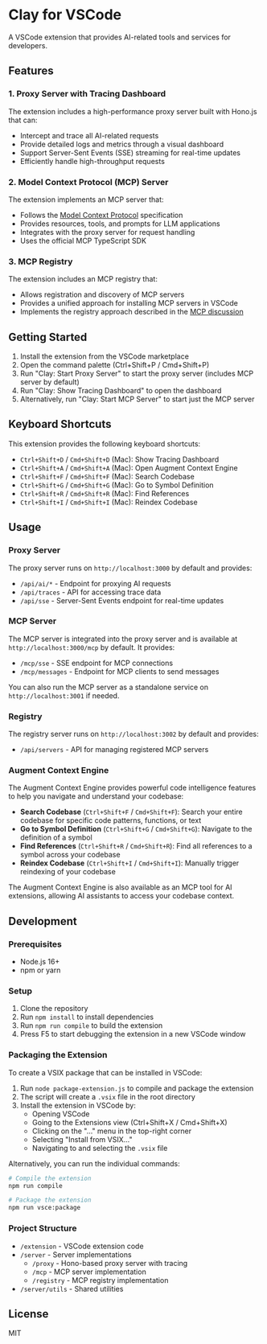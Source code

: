 # Clay for VSCode

A VSCode extension that provides AI-related tools and services for developers.

## Features

### 1. Proxy Server with Tracing Dashboard

The extension includes a high-performance proxy server built with Hono.js that can:

- Intercept and trace all AI-related requests
- Provide detailed logs and metrics through a visual dashboard
- Support Server-Sent Events (SSE) streaming for real-time updates
- Efficiently handle high-throughput requests

### 2. Model Context Protocol (MCP) Server

The extension implements an MCP server that:

- Follows the [Model Context Protocol](https://modelcontextprotocol.io) specification
- Provides resources, tools, and prompts for LLM applications
- Integrates with the proxy server for request handling
- Uses the official MCP TypeScript SDK

### 3. MCP Registry

The extension includes an MCP registry that:

- Allows registration and discovery of MCP servers
- Provides a unified approach for installing MCP servers in VSCode
- Implements the registry approach described in the [MCP discussion](https://github.com/orgs/modelcontextprotocol/discussions/274)

## Getting Started

1. Install the extension from the VSCode marketplace
2. Open the command palette (Ctrl+Shift+P / Cmd+Shift+P)
3. Run "Clay: Start Proxy Server" to start the proxy server (includes MCP server by default)
4. Run "Clay: Show Tracing Dashboard" to open the dashboard
5. Alternatively, run "Clay: Start MCP Server" to start just the MCP server

## Keyboard Shortcuts

This extension provides the following keyboard shortcuts:

* `Ctrl+Shift+D` / `Cmd+Shift+D` (Mac): Show Tracing Dashboard
* `Ctrl+Shift+A` / `Cmd+Shift+A` (Mac): Open Augment Context Engine
* `Ctrl+Shift+F` / `Cmd+Shift+F` (Mac): Search Codebase
* `Ctrl+Shift+G` / `Cmd+Shift+G` (Mac): Go to Symbol Definition
* `Ctrl+Shift+R` / `Cmd+Shift+R` (Mac): Find References
* `Ctrl+Shift+I` / `Cmd+Shift+I` (Mac): Reindex Codebase

## Usage

### Proxy Server

The proxy server runs on `http://localhost:3000` by default and provides:

- `/api/ai/*` - Endpoint for proxying AI requests
- `/api/traces` - API for accessing trace data
- `/api/sse` - Server-Sent Events endpoint for real-time updates

### MCP Server

The MCP server is integrated into the proxy server and is available at `http://localhost:3000/mcp` by default. It provides:

- `/mcp/sse` - SSE endpoint for MCP connections
- `/mcp/messages` - Endpoint for MCP clients to send messages

You can also run the MCP server as a standalone service on `http://localhost:3001` if needed.

### Registry

The registry server runs on `http://localhost:3002` by default and provides:

- `/api/servers` - API for managing registered MCP servers

### Augment Context Engine

The Augment Context Engine provides powerful code intelligence features to help you navigate and understand your codebase:

- **Search Codebase** (`Ctrl+Shift+F` / `Cmd+Shift+F`): Search your entire codebase for specific code patterns, functions, or text
- **Go to Symbol Definition** (`Ctrl+Shift+G` / `Cmd+Shift+G`): Navigate to the definition of a symbol
- **Find References** (`Ctrl+Shift+R` / `Cmd+Shift+R`): Find all references to a symbol across your codebase
- **Reindex Codebase** (`Ctrl+Shift+I` / `Cmd+Shift+I`): Manually trigger reindexing of your codebase

The Augment Context Engine is also available as an MCP tool for AI extensions, allowing AI assistants to access your codebase context.

## Development

### Prerequisites

- Node.js 16+
- npm or yarn

### Setup

1. Clone the repository
2. Run `npm install` to install dependencies
3. Run `npm run compile` to build the extension
4. Press F5 to start debugging the extension in a new VSCode window

### Packaging the Extension

To create a VSIX package that can be installed in VSCode:

1. Run `node package-extension.js` to compile and package the extension
2. The script will create a `.vsix` file in the root directory
3. Install the extension in VSCode by:
   - Opening VSCode
   - Going to the Extensions view (Ctrl+Shift+X / Cmd+Shift+X)
   - Clicking on the "..." menu in the top-right corner
   - Selecting "Install from VSIX..."
   - Navigating to and selecting the `.vsix` file

Alternatively, you can run the individual commands:

```bash
# Compile the extension
npm run compile

# Package the extension
npm run vsce:package
```

### Project Structure

- `/extension` - VSCode extension code
- `/server` - Server implementations
  - `/proxy` - Hono-based proxy server with tracing
  - `/mcp` - MCP server implementation
  - `/registry` - MCP registry implementation
- `/server/utils` - Shared utilities

## License

MIT
